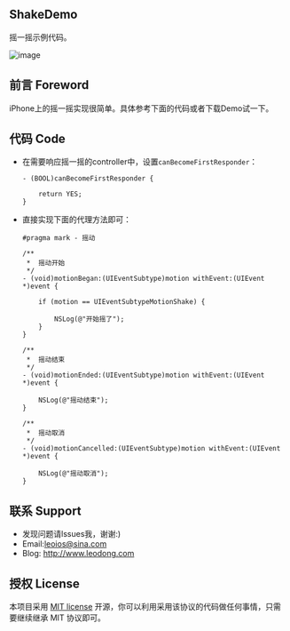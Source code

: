 ## ShakeDemo
摇一摇示例代码。

![image](https://github.com/LeoiOS/ShakeDemo/blob/master/tipImage.png)

## 前言 Foreword
iPhone上的摇一摇实现很简单。具体参考下面的代码或者下载Demo试一下。


## 代码 Code
* 在需要响应摇一摇的controller中，设置`canBecomeFirstResponder`：
	```objc
	- (BOOL)canBecomeFirstResponder {
    	
    	return YES;
	}
	```
* 直接实现下面的代理方法即可：
	```objc
	#pragma mark - 摇动
	
	/**
	 *  摇动开始
	 */
	- (void)motionBegan:(UIEventSubtype)motion withEvent:(UIEvent *)event {
	    
	    if (motion == UIEventSubtypeMotionShake) {
	        
	        NSLog(@"开始摇了");
	    }
	}
	
	/**
	 *  摇动结束
	 */
	- (void)motionEnded:(UIEventSubtype)motion withEvent:(UIEvent *)event {
	    
	    NSLog(@"摇动结束");
	}
	
	/**
	 *  摇动取消
	 */
	- (void)motionCancelled:(UIEventSubtype)motion withEvent:(UIEvent *)event {
	    
	    NSLog(@"摇动取消");
	}
	```


## 联系 Support
* 发现问题请lssues我，谢谢:)
* Email:leoios@sina.com
* Blog: http://www.leodong.com


## 授权 License
本项目采用 [MIT license](http://opensource.org/licenses/MIT) 开源，你可以利用采用该协议的代码做任何事情，只需要继续继承 MIT 协议即可。
